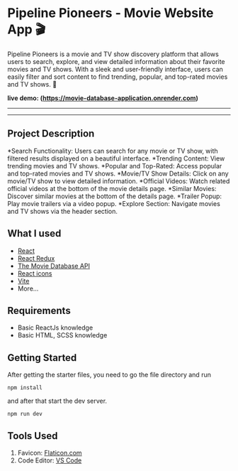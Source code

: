 # Pipeline Pioneers - Movie Website App 🎬
Pipeline Pioneers is a movie and TV show discovery platform that allows users to search, explore, and view detailed information about their favorite movies and TV shows. With a sleek and user-friendly interface, users can easily filter and sort content to find trending, popular, and top-rated movies and TV shows. 🌟

**live demo: (https://movie-database-application.onrender.com)**

---



---

## Project Description

*Search Functionality: Users can search for any movie or TV show, with filtered results displayed on a beautiful interface.
*Trending Content: View trending movies and TV shows.
*Popular and Top-Rated: Access popular and top-rated movies and TV shows.
*Movie/TV Show Details: Click on any movie/TV show to view detailed information.
*Official Videos: Watch related official videos at the bottom of the movie details page.
*Similar Movies: Discover similar movies at the bottom of the details page.
*Trailer Popup: Play movie trailers via a video popup.
*Explore Section: Navigate movies and TV shows via the header section.

## What I used

- [React](https://reactjs.org/)
- [React Redux](https://redux.js.org/)
- [The Movie Database API](https://www.themoviedb.org/)
- [React icons](https://react-icons.netlify.com/)
- [Vite](https://vitejs.dev/)
- More...

## Requirements

- Basic ReactJs knowledge
- Basic HTML, SCSS knowledge

## Getting Started

After getting the starter files, you need to go the file directory and run

```shell
npm install
```

and after that start the dev server.

```shell
npm run dev
```

## Tools Used

1. Favicon: [Flaticon.com](https://www.flaticon.com/)
1. Code Editor: [VS Code](https://code.visualstudio.com/)




